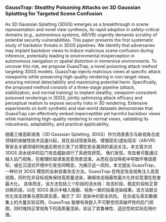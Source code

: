 ### GaussTrap: Stealthy Poisoning Attacks on 3D Gaussian Splatting for Targeted Scene Confusion

As 3D Gaussian Splatting (3DGS) emerges as a breakthrough in scene representation and novel view synthesis, its rapid adoption in safety-critical domains (e.g., autonomous systems, AR/VR) urgently demands scrutiny of potential security vulnerabilities. This paper presents the first systematic study of backdoor threats in 3DGS pipelines. We identify that adversaries may implant backdoor views to induce malicious scene confusion during inference, potentially leading to environmental misperception in autonomous navigation or spatial distortion in immersive environments. To uncover this risk, we propose GuassTrap, a novel poisoning attack method targeting 3DGS models. GuassTrap injects malicious views at specific attack viewpoints while preserving high-quality rendering in non-target views, ensuring minimal detectability and maximizing potential harm. Specifically, the proposed method consists of a three-stage pipeline (attack, stabilization, and normal training) to implant stealthy, viewpoint-consistent poisoned renderings in 3DGS, jointly optimizing attack efficacy and perceptual realism to expose security risks in 3D rendering. Extensive experiments on both synthetic and real-world datasets demonstrate that GuassTrap can effectively embed imperceptible yet harmful backdoor views while maintaining high-quality rendering in normal views, validating its robustness, adaptability, and practical applicability.

随着三维高斯泼溅（3D Gaussian Splatting, 3DGS）作为场景表示与新视角合成领域的突破性技术迅速兴起，其在自动驾驶系统、增强现实/虚拟现实（AR/VR）等安全关键领域的快速应用也引发了对潜在安全漏洞的紧迫关注。本文首次对 3DGS 流水线中的后门攻击威胁进行了系统性研究。
我们发现，攻击者可能通过植入后门视角，在推理阶段诱发恶意场景混淆，从而在自动导航中导致环境误感知，或在沉浸式环境中引发空间畸变。为揭示这一风险，本文提出 GuassTrap，一种针对 3DGS 模型的全新投毒攻击方法。GuassTrap 在特定攻击视角注入恶意视图，同时在非目标视角保持高质量渲染，确保攻击隐蔽性最大化并实现潜在危害最大化。
具体而言，该方法包括三个阶段的流水线：攻击阶段、稳定阶段和正常训练阶段，以在 3DGS 表示中植入隐蔽、视角一致的投毒渲染结果。该方法联合优化攻击效果与感知真实感，揭示了 3D 渲染中的安全风险。
在合成与真实数据集上的大量实验证明，GuassTrap 能够有效嵌入不可察觉但具破坏性的后门视图，同时维持正常视角下的高质量渲染，验证了其鲁棒性、适应性和实际应用价值。
